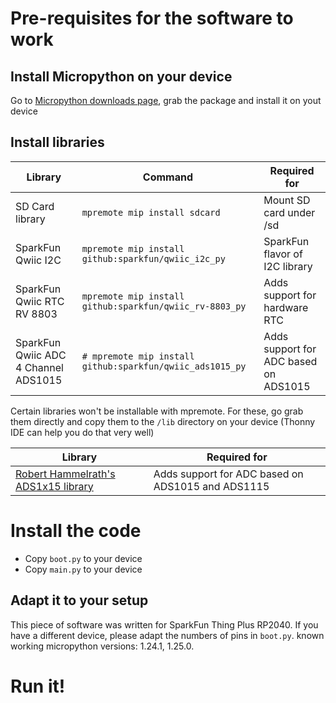# Pre-requisites for the software to work

## Install Micropython on your device

Go to [Micropython downloads page](https://micropython.org/download/), grab the package and install it on yout device

## Install libraries

| Library | Command | Required for |
|---|---|---|
| SD Card library | `mpremote mip install sdcard` | Mount SD card under /sd |
| SparkFun Qwiic I2C | `mpremote mip install github:sparkfun/qwiic_i2c_py` | SparkFun flavor of I2C library |
| SparkFun Qwiic RTC RV 8803 | `mpremote mip install github:sparkfun/qwiic_rv-8803_py` | Adds support for hardware RTC |
| SparkFun Qwiic ADC 4 Channel ADS1015 | `# mpremote mip install github:sparkfun/qwiic_ads1015_py` | Adds support for ADC based on ADS1015 |

Certain libraries won't be installable with mpremote. For these, go grab them directly and copy them to the `/lib` directory on your device (Thonny IDE can help you do that very well)

| Library | Required for |
|---|---|
| [Robert Hammelrath's ADS1x15 library](https://github.com/robert-hh/ads1x15/blob/master/ads1x15.py) | Adds support for ADC based on ADS1015 and ADS1115 |

# Install the code

- Copy `boot.py` to your device
- Copy `main.py` to your device

## Adapt it to your setup

This piece of software was written for SparkFun Thing Plus RP2040. If you have a different device, please adapt the numbers of pins in `boot.py`. known working micropython versions: 1.24.1, 1.25.0. 

# Run it!
